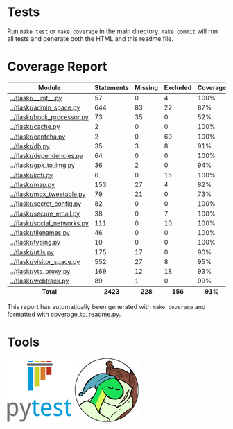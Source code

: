
# Tests

Run ``make test`` or ``make coverage`` in the main directory.
``make commit`` will run all tests and generate both the HTML and this readme file.

# Coverage Report

<table><thead><tr><th>Module</th><th>Statements</th><th>Missing</th><th>Excluded</th><th>Coverage</th></tr></thead><tbody><tr><td><a href="../flaskr/__init__.py">../flaskr/__init__.py</a></td><td>57</td><td>0</td><td>4</td><td>100%</td></tr><tr><td><a href="../flaskr/admin_space.py">../flaskr/admin_space.py</a></td><td>644</td><td>83</td><td>22</td><td>87%</td></tr><tr><td><a href="../flaskr/book_processor.py">../flaskr/book_processor.py</a></td><td>73</td><td>35</td><td>0</td><td>52%</td></tr><tr><td><a href="../flaskr/cache.py">../flaskr/cache.py</a></td><td>2</td><td>0</td><td>0</td><td>100%</td></tr><tr><td><a href="../flaskr/captcha.py">../flaskr/captcha.py</a></td><td>2</td><td>0</td><td>60</td><td>100%</td></tr><tr><td><a href="../flaskr/db.py">../flaskr/db.py</a></td><td>35</td><td>3</td><td>8</td><td>91%</td></tr><tr><td><a href="../flaskr/dependencies.py">../flaskr/dependencies.py</a></td><td>64</td><td>0</td><td>0</td><td>100%</td></tr><tr><td><a href="../flaskr/gpx_to_img.py">../flaskr/gpx_to_img.py</a></td><td>36</td><td>2</td><td>0</td><td>94%</td></tr><tr><td><a href="../flaskr/kofi.py">../flaskr/kofi.py</a></td><td>6</td><td>0</td><td>15</td><td>100%</td></tr><tr><td><a href="../flaskr/map.py">../flaskr/map.py</a></td><td>153</td><td>27</td><td>4</td><td>82%</td></tr><tr><td><a href="../flaskr/mdx_tweetable.py">../flaskr/mdx_tweetable.py</a></td><td>79</td><td>21</td><td>0</td><td>73%</td></tr><tr><td><a href="../flaskr/secret_config.py">../flaskr/secret_config.py</a></td><td>82</td><td>0</td><td>0</td><td>100%</td></tr><tr><td><a href="../flaskr/secure_email.py">../flaskr/secure_email.py</a></td><td>38</td><td>0</td><td>7</td><td>100%</td></tr><tr><td><a href="../flaskr/social_networks.py">../flaskr/social_networks.py</a></td><td>111</td><td>0</td><td>10</td><td>100%</td></tr><tr><td><a href="../flaskr/tilenames.py">../flaskr/tilenames.py</a></td><td>46</td><td>0</td><td>0</td><td>100%</td></tr><tr><td><a href="../flaskr/typing.py">../flaskr/typing.py</a></td><td>10</td><td>0</td><td>0</td><td>100%</td></tr><tr><td><a href="../flaskr/utils.py">../flaskr/utils.py</a></td><td>175</td><td>17</td><td>0</td><td>90%</td></tr><tr><td><a href="../flaskr/visitor_space.py">../flaskr/visitor_space.py</a></td><td>552</td><td>27</td><td>8</td><td>95%</td></tr><tr><td><a href="../flaskr/vts_proxy.py">../flaskr/vts_proxy.py</a></td><td>169</td><td>12</td><td>18</td><td>93%</td></tr><tr><td><a href="../flaskr/webtrack.py">../flaskr/webtrack.py</a></td><td>89</td><td>1</td><td>0</td><td>99%</td></tr></tbody><tfoot><tr><th>Total</th><th>2423</th><th>228</th><th>156</th><th>91%</th></tr></tfoot></table>

This report has automatically been generated with ``make coverage``
and formatted with [coverage_to_readme.py](coverage_to_readme.py).

# Tools

[![Pytest](readme_media/pytest.png)](https://docs.pytest.org "pytest")
[![Coverage.py](readme_media/coverage.png)](https://coverage.readthedocs.io "coverage.py")
